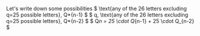 Let's write down some possibilities
$ \text{any of the 26 letters excluding q=25 possible letters}, Q*{n-1} $
$ q, \text{any of the 26 letters excluding q=25 possible letters}, Q*{n-2} $
$ Q*n = 25 \cdot Q*{n-1} + 25 \cdot Q\_{n-2} $
